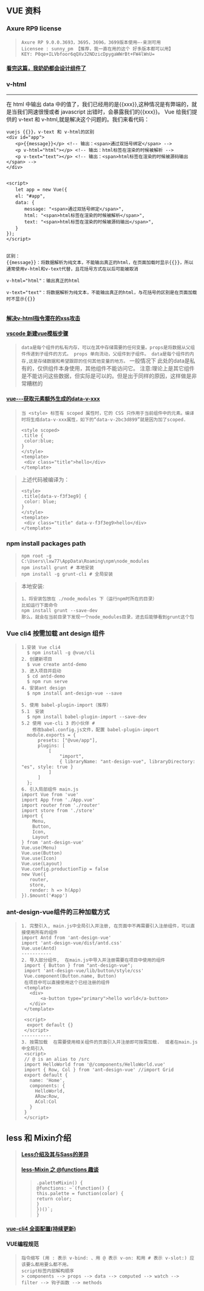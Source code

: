 ## VUE  资料

### Axure RP9 license 
> ```
> Axure RP 9.0.0.3693，3695，3696，3699版本使用—-亲测可用
> Licensee : sunny_pm 【推荐，我一直在用的这个 好多版本都可以用】
> KEY: P0qe+ILVbfoor6qQXv32NDzicDpygaWWrBt+FW4lWnU=
> ```

#### [看完这篇，我奶奶都会设计组件了](http://maying.ink/2019/07/29/part/)

### v-html
---
在 html 中输出 data 中的值了，我们已经用的是{{xxx}},这种情况是有弊端的，就是当我们网速很慢或者 javascript 出错时，会暴露我们的{{xxx}}。 Vue 给我们提供的 v-text 和 v-html,就是解决这个问题的。我们来看代码：
```
vuejs {{}}，v-text 和 v-html的区别
<div id="app">
　　<p>{{message}}</p> <!-- 输出：<span>通过双括号绑定</span> -->
　　<p v-html="html"></p> <!-- 输出：html标签在渲染的时候被解析 -->
　　<p v-text="text"></p> <!-- 输出：<span>html标签在渲染的时候被源码输出</span> -->
</div>


<script>
　　let app = new Vue({
　　el: "#app",
　　data: {
　　　　message: "<span>通过双括号绑定</span>",
　　　　html: "<span>html标签在渲染的时候被解析</span>",
　　　　text: "<span>html标签在渲染的时候被源码输出</span>",
　　}
});
</script>


区别：
{{message}}：将数据解析为纯文本，不能输出真正的html，在页面加载时显示{{}}，所以通常使用v-html和v-text代替，且花括号方式在以后可能被取消

v-html="html"：输出真正的html

v-text="text"：将数据解析为纯文本，不能输出真正的html，与花括号的区别是在页面加载时不显示{{}}
 
```
#### [解决v-html指令潜在的xss攻击](https://juejin.im/post/5d5924a0e51d4561fc620a46)

#### [vscode 新建vue模板步骤](https://juejin.im/post/5d3137e26fb9a07eca69b4a7)
> ``` data是每个组件的私有内存，可以在其中存储需要的任何变量。props是将数据从父组件传递到子组件的方式。 props 单向流动，父组件到子组件。 data是每个组件的内存,这是存储数据和希望跟踪的任何其他变量的地方。 ```
 一般情况下  此处的data是私有的，仅供组件本身使用，其他组件不能访问它。 注意:理论上是其它组件是不能访问这些数据，但实际是可以的。但是出于同样的原因，这样做是非常糟糕的 


#### [vue---获取元素额外生成的data-v-xxx](https://blog.csdn.net/maidu_xbd/article/details/89315210)
> ``` 当 <style> 标签有 scoped 属性时，它的 CSS 只作用于当前组件中的元素。编译时将生成data-v-xxx属性，如下的“data-v-2bc3d899”就是因为加了scoped. ```
> ``` 
> <style scoped>
> .title {
>  color:blue;
> }
> </style>
> <template>
>  <div class="title">hello</div>
> </template>
> ```

>上述代码被编译为：
> ``` 
> <style>
> .title[data-v-f3f3eg9] {
>  color: blue;
> }
> </style>
> <template>
>  <div class="title" data-v-f3f3eg9>hello</div>
> </template>
> ```

### npm install packages path 
> ```
> npm root -g
> C:\Users\lxw77\AppData\Roaming\npm\node_modules
> npm install grunt # 本地安装
> npm install -g grunt-cli # 全局安装
> ```

> 本地安装: 
> ```
> 1、将安装包放在 ./node_modules 下（运行npm时所在的目录）
> 比如运行下面命令
> npm install grunt --save-dev
> 那么，就会在当前目录下发现一个node_modules目录，进去后能够看到grunt这个包
> ```


### Vue cli4  按需加载 ant design 组件
> ```
> 1.安装 Vue cli4
>   $ npm install -g @vue/cli
> 2. 创建新项目
>   $ vue create antd-demo
> 3. 进入项目并启动
>   $ cd antd-demo
>   $ npm run serve
> 4. 安装ant design
>   $ npm install ant-design-vue --save
> 
> 5. 使用 babel-plugin-import（推荐）
> 5.1  安装 
>   $ npm install babel-plugin-import --save-dev
> 5.2 使用 vue-cli 3 的小伙伴 #
>     修改babel.config.js文件，配置 babel-plugin-import
>   module.exports = {
>       presets: ["@vue/app"],
>       plugins: [
>           [
>               "import",
>               { libraryName: "ant-design-vue", libraryDirectory: "es", style: true }
>           ]
>       ]
>   };
> 6. 引入局部组件 main.js
> import Vue from 'vue'
> import App from './App.vue'
> import router from './router'
> import store from './store'
> import {
>     Menu,
>     Button,
>     Icon,
>     Layout
> } from 'ant-design-vue'
> Vue.use(Menu)
> Vue.use(Button)
> Vue.use(Icon)
> Vue.use(Layout)
> Vue.config.productionTip = false
> new Vue({
>    router,
>    store,
>    render: h => h(App)
> }).$mount('#app')
> ```

### ant-design-vue组件的三种加载方式
>```
>1. 完整引入, main.js中全局引入并注册, 在页面中不再需要引入注册组件，可以直接使用所有的组件
> import Antd from 'ant-design-vue'
> import 'ant-design-vue/dist/antd.css'
> Vue.use(Antd)
> -----------
>2. 导入部分组件,  在main.js中导入并注册需要在项目中使用的组件
>  import { Button } from "ant-design-vue";
>  import 'ant-design-vue/lib/button/style/css'
>  Vue.component(Button.name, Button) 
>  在项目中可以直接使用这个已经注册的组件
>  <template>
>    <div>
>        <a-button type="primary">hello world</a-button>
>    </div>
>  </template>
>
>  <script>
>   export default {}
>  </script>
> -----------
>3. 按需加载  在需要使用相关组件的页面引入并注册即可按需加载.  或者在main.js中全局引入
>  <script>
>  // @ is an alias to /src
>  import HelloWorld from '@/components/HelloWorld.vue'
>  import { Row, Col } from 'ant-design-vue' //import Grid
>  export default {
>    name: 'Home',
>    components: {
>      HelloWorld,
>      ARow:Row,
>      ACol:Col
>    }
>  }
>  </script>
>```

## less 和 Mixin介绍

> #### [Less介绍及其与Sass的差异](https://www.sass.hk/skill/sass5.html)
> #### [less-Mixin 之 @functions 趣谈](https://www.geek-share.com/detail/2791518135.html)
>> ```
>> .paletteMixin() {
>> @functions: ~`(function() {
>> this.palette = function(color) {
>> return color;
>> }
>> })()`;
>> }
>> ```

#### [vue-cli4 全面配置(持续更新)](https://github.com/staven630/vue-cli4-config)

#### VUE编程规范
>```
> 指令缩写 (用 : 表示 v-bind: 、用 @ 表示 v-on: 和用 # 表示 v-slot:) 应该要么都用要么都不用。
> script标签内部解构顺序
>> components --> props --> data --> computed --> watch --> filter --> 钩子函数 --> methods 
>```